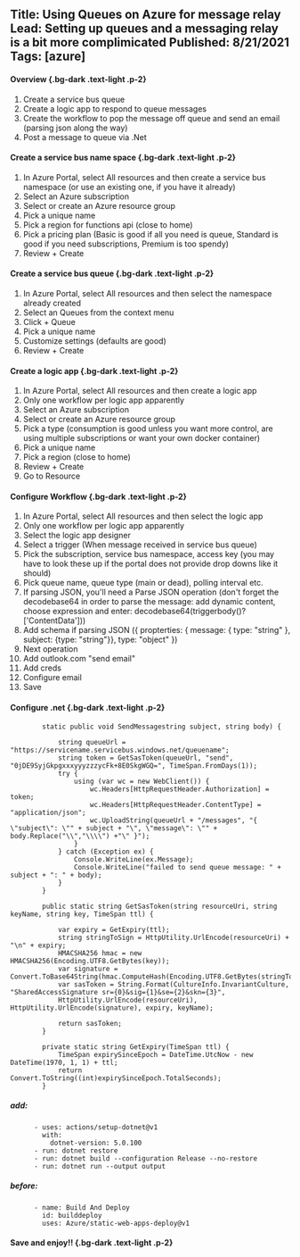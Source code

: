 Title: Using Queues on Azure for message relay
Lead: Setting up queues and a messaging relay is a bit more complimicated
Published: 8/21/2021
Tags: [azure]
---

#### Overview {.bg-dark .text-light .p-2}

1. Create a service bus queue
2. Create a logic app to respond to queue messages
3. Create the workflow to pop the message off queue and send an email (parsing json along the way)
4. Post a message to queue via .Net

#### Create a service bus name space {.bg-dark .text-light .p-2}

1. In Azure Portal, select All resources and then create a service bus namespace (or use an existing one, if you have it already)
5. Select an Azure subscription
5. Select or create an Azure resource group
6. Pick a unique name
7. Pick a region for functions api (close to home)
9. Pick a pricing plan (Basic is good if all you need is queue, Standard is good if you need subscriptions, Premium is too spendy)
14. Review + Create

#### Create a service bus queue {.bg-dark .text-light .p-2}

1. In Azure Portal, select All resources and then select the namespace already created
5. Select an Queues from the context menu
5. Click + Queue
6. Pick a unique name
7. Customize settings (defaults are good)
9. Review + Create

#### Create a logic app {.bg-dark .text-light .p-2}

1. In Azure Portal, select All resources and then create a logic app
2. Only one workflow per logic app apparently
5. Select an Azure subscription
5. Select or create an Azure resource group
6. Pick a type (consumption is good unless you want more control, are using multiple subscriptions or want your own docker container)
6. Pick a unique name
7. Pick a region (close to home)
14. Review + Create
15. Go to Resource

#### Configure Workflow {.bg-dark .text-light .p-2}

1. In Azure Portal, select All resources and then select the logic app
2. Only one workflow per logic app apparently
5. Select the logic app designer
5. Select a trigger (When message received in service bus queue)
6. Pick the subscription, service bus namespace, access key (you may have to look these up if the portal does not provide drop downs like it should)
6. Pick queue name, queue type (main or dead), polling interval etc.
7. If parsing JSON, you'll need a Parse JSON operation (don't forget the decodebase64 in order to parse the message: add dynamic content, choose expression and enter: decodebase64(triggerbody()?['ContentData']))
8. Add schema if parsing JSON ({ propterties: { message: { type: "string" }, subject: {type: "string"}}, type: "object" })
9. Next operation
1. Add outlook.com "send email"
2. Add creds
3. Configure email
14. Save

#### Configure .net {.bg-dark .text-light .p-2}

```
        static public void SendMessagestring subject, string body) {
 
            string queueUrl = "https://servicename.servicebus.windows.net/queuename";
            string token = GetSasToken(queueUrl, "send", "0jDE9SyjGkpgxxxyyyzzzycFk+8E0SkgWGQ=", TimeSpan.FromDays(1));
            try {
                using (var wc = new WebClient()) {
                    wc.Headers[HttpRequestHeader.Authorization] = token;
                    wc.Headers[HttpRequestHeader.ContentType] = "application/json";
                    wc.UploadString(queueUrl + "/messages", "{ \"subject\": \"" + subject + "\", \"message\": \"" + body.Replace("\\","\\\\") +"\" }");
                }
            } catch (Exception ex) {
                Console.WriteLine(ex.Message);
                Console.WriteLine("failed to send queue message: " + subject + ": " + body);
            }
        }
 
        public static string GetSasToken(string resourceUri, string keyName, string key, TimeSpan ttl) {
 
            var expiry = GetExpiry(ttl);
            string stringToSign = HttpUtility.UrlEncode(resourceUri) + "\n" + expiry;
            HMACSHA256 hmac = new HMACSHA256(Encoding.UTF8.GetBytes(key));
            var signature = Convert.ToBase64String(hmac.ComputeHash(Encoding.UTF8.GetBytes(stringToSign)));
            var sasToken = String.Format(CultureInfo.InvariantCulture, "SharedAccessSignature sr={0}&sig={1}&se={2}&skn={3}",
            HttpUtility.UrlEncode(resourceUri), HttpUtility.UrlEncode(signature), expiry, keyName);
 
            return sasToken;
        }
 
        private static string GetExpiry(TimeSpan ttl) {
            TimeSpan expirySinceEpoch = DateTime.UtcNow - new DateTime(1970, 1, 1) + ttl;
            return Convert.ToString((int)expirySinceEpoch.TotalSeconds);
        }
```

##### add:

```
      - uses: actions/setup-dotnet@v1
        with:
          dotnet-version: 5.0.100
      - run: dotnet restore
      - run: dotnet build --configuration Release --no-restore
      - run: dotnet run --output output
```

##### before:

```
      - name: Build And Deploy
        id: builddeploy
        uses: Azure/static-web-apps-deploy@v1
```

#### Save and enjoy!!  {.bg-dark .text-light .p-2}
